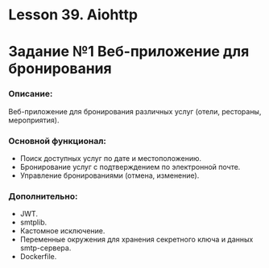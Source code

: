 # Lesson 39. Aiohttp

# Задание №1 Веб-приложение для бронирования

### Описание:
Веб-приложение для бронирования различных услуг (отели, рестораны, мероприятия).

### Основной функционал:
- Поиск доступных услуг по дате и местоположению.
- Бронирование услуг с подтверждением по электронной почте.
- Управление бронированиями (отмена, изменение).

### Дополнительно:
- JWT.
- smtplib.
- Кастомное исключение.
- Переменные окружения для хранения секретного ключа и данных smtp-сервера.
- Dockerfile.



